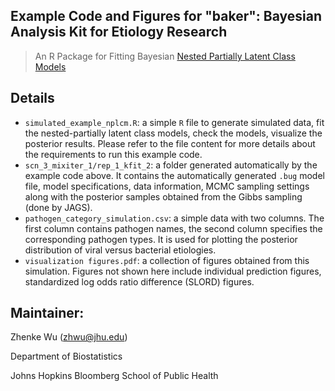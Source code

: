 Example Code and Figures for "baker": Bayesian Analysis Kit for Etiology Research
------
> An R Package for Fitting Bayesian [Nested Partially Latent Class Models](http://biostats.bepress.com/jhubiostat/paper276/) 

Details
-------------------------------------

* `simulated_example_nplcm.R`: a simple `R` file to generate simulated data, fit the nested-partially latent class models, check the models, visualize the posterior results. Please refer to the file content for more details about the requirements to run this example code.
* `scn_3_mixiter_1/rep_1_kfit_2`: a folder generated automatically by the example code above. It contains the automatically generated `.bug` model file, model specifications, data information, MCMC sampling settings along with the posterior samples obtained from the Gibbs sampling (done by JAGS).
* `pathogen_category_simulation.csv`: a simple data with two columns. The first column contains pathogen names, the second column specifies the corresponding pathogen types. It is used for plotting the posterior distribution of viral versus bacterial etiologies.
* `visualization figures.pdf`: a collection of figures obtained from this simulation. Figures not shown here include individual prediction figures, standardized log odds ratio difference (SLORD) figures.


Maintainer:
--------------------------

Zhenke Wu (zhwu@jhu.edu)

Department of Biostatistics

Johns Hopkins Bloomberg School of Public Health
